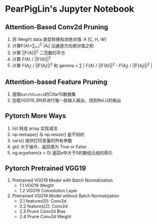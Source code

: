 # PearPigLin's Jupyter Notebook

## Attention-Based Conv2d Pruning

1. 将 Weight data 类型转换和求绝对值: A [C, H, W]
2. 计算F(A)=∑<sub>i=1</sub><sup>C</sup> |A<sub>i</sub>| 沿通道方向绝对值之和 
3. 计算 ||F(A)||<sup>2</sup>  二范数的平方
4. 计算 F(A) / ||F(A)||<sup>2</sup> 
5. 计算 F(A<sub>j</sub>) / ||F(A<sub>j</sub>)||<sup>2</sup>  和 gamma = ∑ | F(A) / ||F(A)||<sup>2</sup> - F(A<sub>j</sub>) / ||F(A<sub>j</sub>)||<sup>2</sup> |


## Attention-based Feature Pruning
1. 提取`batchSize=1`的Cifar10数据集
2. 加载VGG19_BN并进行每一层输入输出，找到ReLU的输出

## Pytorch More Ways
1. list 转成 array 实现减法
2. np.reshape() 与 np.resize() 是不同的
3. vars() 提供打印变量的所有参数
4. gt() 大于操作，返回值为 True or False
5. ng.argwhere(x > 0) 返回x中大于0的数组元组的索引


## Pytorch Pretrained VGG19
1. Pretrained VGG19 Model with Batch Normalization
	- 1.1 VGG19 Weight
	- 1.2 VGG19 Convolution Layer
2. Pretrained VGG19 Model without Batch Normalization
	- 2.1 features[0]: Conv2d
	- 2.2 features[2]: Conv2d
	- 2.3 Prune Conv2d Bias
	- 2.4 Prune Conv2d Weight